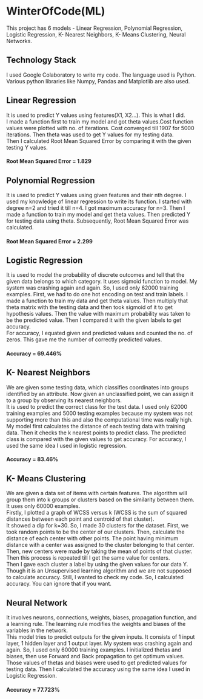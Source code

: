 # WinterOfCode(ML)
This project has 6 models - Linear Regression, Polynomial Regression, Logistic Regression, K- Nearest Neighbors, K- Means Clustering, Neural Networks.  
## Technology Stack
I used Google Colaboratory to write my code. The language used is Python. Various python libraries like Numpy, Pandas and Matplotlib are also used.
## Linear Regression
It is used to predict Y values using features(X1, X2…). This is what I did. <br/>
I made a function first to train my model and got theta values.Cost function values were plotted with no. of iterations. Cost converged till 1907 for 5000 iterations. Then theta was used to get Y values for my testing data. <br/>
Then I calculated Root Mean Squared Error by comparing it with the given testing Y values.
#### Root Mean Squared Error = 1.829
## Polynomial Regression
It is used to predict Y values using given features and their nth degree. I used my knowledge of linear regression to write its function. I started with degree n=2 and tried it till n=4. I got maximum accuracy for n=3. Then I made a function to train my model and get theta values. Then predicted Y for testing data using theta. Subsequently, Root Mean Squared Error was calculated. 
#### Root Mean Squared Error = 2.299
## Logistic Regression
It is used to model the probability of discrete outcomes and tell that the given data belongs to which category. It uses sigmoid function to model. My system was crashing again and again. So, I used only 62000 training examples. First, we had to do one hot encoding on test and train labels. I made a function to train my data and get theta values. Then multiply that theta matrix with the testing data and then took sigmoid of it to get hypothesis values. Then the value with maximum probability was taken to be the predicted value. Then I compared it with the given labels to get accuracy. <br />
For accuracy, I equated given and predicted values and counted the no. of zeros. This gave me the number of correctly predicted values.
#### Accuracy = 69.446%
## K- Nearest Neighbors
We are given some testing data, which classifies coordinates into groups identified by an attribute. Now given an unclassified point, we can assign it to a group by observing its nearest neighbors.<br />
It is used to predict the correct class for the test data. I used only 62000 training examples and 5000 testing examples because my system was not supporting more than this and also the computational time was really high. My model first calculates the distance of each testing data with training data. Then it checks the k nearest points to predict class. The predicted class is compared with the given values to get accuracy. For accuracy, I used the same idea I used in logistic regression.
#### Accuracy = 83.46%
## K- Means Clustering
We are given a data set of items with certain features. The algorithm will  group them into k groups or clusters based on the similarity between them. It uses only 60000 examples. <br />
Firstly, I plotted a graph of WCSS versus k (WCSS is the sum of squared distances between each point and centroid of that cluster).<br />
It showed a dip for k=30. So, I made 30 clusters for the dataset. First, we took random points to be the center of our clusters. Then, calculate the distance of each center with other points. The point having minimum distance with a center was assigned to the cluster belonging to that center. Then, new centers were made by taking the mean of points of that cluster. Then this process is repeated till I get the same value for centers.<br />
Then I gave each cluster a label by using the given values for our data Y. Though it is an Unsupervised learning algorithm and we are not supposed to calculate accuracy. Still, I wanted to check my code. So, I calculated accuracy. You can ignore that if you want.

## Neural Network
It involves neurons, connections, weights, biases, propagation function, and a learning rule. The learning rule modifies the weights and biases of the variables in the network.<br />
This model tries to predict outputs for the given inputs. It consists of 1 input layer, 1 hidden layer and 1 output layer. My system was crashing again and again. So, I used only 60000 training examples. I initialized thetas and biases, then use Forward and Back propagation to get optimum values. Those values of thetas and biases were used to get predicted values for testing data. Then I calculated the accuracy using the same idea I used in Logistic Regression.
#### Accuracy = 77.723%
